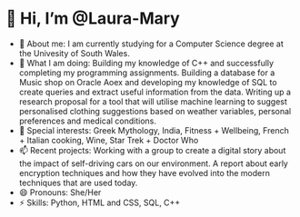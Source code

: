 <h1>
	👋 Hi, I’m @Laura-Mary
</h1>
	

- 👀 About me: I am currently studying for a Computer Science degree at the Univesity of South Wales.
- 🌱 What I am doing: Building my knowledge of C++ and successfully completing my programming assignments. Building a database for a Music shop on Oracle Aoex and developing my knowledge of SQL to create queries and extract useful information from the data. Writing up a research proposal for a tool that will utilise machine learning to suggest personalised clothing suggestions based on weather variables, personal preferences and medical conditions. 
- 💞️ Special interests: Greek Mythology, India, Fitness + Wellbeing, French + Italian cooking, Wine, Star Trek + Doctor Who 
- 📫 Recent projects: Working with a group to create a digital story about the impact of self-driving cars on our environment. A report about early encryption techniques and how they have evolved into the modern techniques that are used today. 
- 😄 Pronouns: She/Her
- ⚡ Skills: Python, HTML and CSS, SQL, C++

<!---
Laura-Mary/Laura-Mary is a ✨ special ✨ repository because its `README.md` (this file) appears on your GitHub profile.
You can click the Preview link to take a look at your changes.
--->

